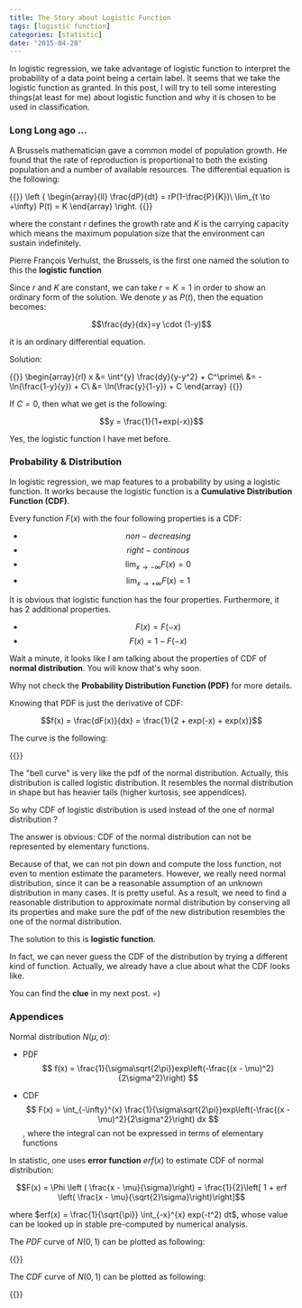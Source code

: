 ```yaml
---
title: The Story about Logistic Function
tags: [logistic function]
categories: [statistic]
date: "2015-04-28"
---
```


In logistic regression, we take advantage of logistic function to interpret the probability of a data point being a certain label. It seems that we take the logistic function as granted. In this post, I will try to tell some interesting things(at least for me) about logistic function and why it is chosen to be used in classification.

### Long Long ago ...

A Brussels mathematician gave a common model of population growth. He found that the rate of reproduction is proportional to both the existing population and a number of available resources. The differential equation is the following:

{{<katex>}}
\left \{
   \begin{array}{ll}
   \frac{dP}{dt} = rP(1-\frac{P}{K})\\
   \lim_{t \to +\infty} P(t) = K
   \end{array}
\right.
{{</katex>}}

where the constant $r$ defines the growth rate and $K$ is the carrying capacity which means the maximum population size that the environment can sustain indefinitely.

Pierre François Verhulst, the Brussels, is the first one named the solution to this the **logistic function**

Since $r$ and $K$ are constant, we can take $r = K = 1$ in order to show an ordinary form of the solution. We denote $y$ as $P(t)$, then the equation becomes:

$$\frac{dy}{dx}=y \cdot (1-y)$$

it is an ordinary differential equation.

Solution:

{{<katex>}}
\begin{array}{rl}
x &= \int^{y} \frac{dy}{y-y^2} + C^\prime\\
&= - \ln(\frac{1-y}{y}) + C\\
&= \ln(\frac{y}{1-y}) + C
\end{array}
{{</katex>}}

If $C = 0$, then what we get is the following:

$$y = \frac{1}{1+exp(-x)}$$

Yes, the logistic function I have met before.

### Probability & Distribution

In logistic regression, we map features to a probability by using a logistic function. It works because the logistic function is a **Cumulative Distribution Function (CDF)**.

Every function $F(x)$ with the four following properties is a CDF:

* $$non-decreasing$$
* $$right-continous$$
* $$\lim_{x \to -\infty} F(x) = 0$$
* $$\lim_{x \to +\infty} F(x) = 1$$

It is obvious that logistic function has the four properties. Furthermore, it has 2 additional properties.

* $$F(x) = F(-x)$$
* $$F(x) = 1 - F(-x)$$

Wait a minute, it looks like I am talking about the properties of CDF of **normal distribution**. You will know that's why soon.

Why not check the **Probability Distribution Function (PDF)** for more details.

Knowing that PDF is just the derivative of CDF:

$$f(x) = \frac{dF(x)}{dx} = \frac{1}{2 + exp(-x) + exp(x)}$$

The curve is the following:

{{<funcPlot
  title="PDF"
  xTitle="x"
  yTitle="f(x)"
  min="-6"
  max="6"
  step="0.1"
  func="1 / (2 + Math.exp(-x) + Math.exp(x))" >}}

The "bell curve" is very like the pdf of the normal distribution. Actually, this distribution is called logistic distribution. It resembles the normal distribution in shape but has heavier tails (higher kurtosis, see appendices).

So why CDF of logistic distribution is used instead of the one of normal distribution ?

The answer is obvious: CDF of the normal distribution can not be represented by elementary functions.

Because of that, we can not pin down and compute the loss function, not even to mention estimate the parameters. However, we really need normal distribution, since it can be a reasonable assumption of an unknown distribution in many cases. It is pretty useful. As a result, we need to find a reasonable distribution to approximate normal distribution by conserving all its properties and make sure the pdf of the new distribution resembles the one of the normal distribution.

The solution to this is **logistic function**.

In fact, we can never guess the CDF of the distribution by trying a different kind of function. Actually, we already have a clue about what the CDF looks like.

You can find the **clue** in my next post. =)

### Appendices

Normal distribution $N(\mu, \sigma)$:

* PDF
  $$ f(x) = \frac{1}{\sigma\sqrt{2\pi}}exp\left(-\frac{(x - \mu)^2}{2\sigma^2}\right) $$

* CDF
  $$ F(x) = \int_{-\infty}^{x} \frac{1}{\sigma\sqrt{2\pi}}exp\left(-\frac{(x - \mu)^2}{2\sigma^2}\right) dx $$, where the integral can not be expressed in terms of elementary functions

In statistic, one uses **error function** $erf(x)$ to estimate CDF of normal distribution:

$$F(x) = \Phi \left ( \frac{x - \mu}{\sigma}\right) = \frac{1}{2}\left[ 1 + erf \left( \frac{x - \mu}{\sqrt{2}\sigma}\right)\right]$$

where $erf(x) = \frac{1}{\sqrt{\pi}} \int_{-x}^{x} exp(-t^2) dt$, whose value can be looked up in stable pre-computed by numerical analysis.

The $PDF$ curve of $N(0, 1)$ can be plotted as following:

{{<funcPlot
  title="PDF of N(0,1)"
  xTitle="x"
  yTitle="f(x)"
  min="-4"
  max="4"
  step="0.1"
  func="Math.exp(-0.5 * x * x) / (Math.sqrt(2 * 3.1415926))" >}}

The $CDF$ curve of $N(0, 1)$ can be plotted as following:

{{<funcPlot
  title="CDF of N(0,1)"
  xTitle="x"
  yTitle="f(x)"
  min="-4"
  max="4"
  step="0.1"
  func="1/ (Math.exp(-358 * x / 23 + 111* Math.atan(37 * x / 294)) + 1)" >}}
